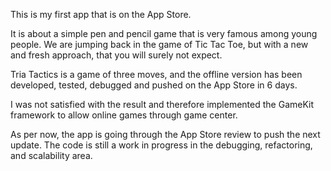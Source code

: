 This is my first app that is on the App Store. 

It is about a simple pen and pencil game that is very famous among young people. 
We are jumping back in the game of Tic Tac Toe, but with a new and fresh approach, that you will surely not expect.

Tria Tactics is a game of three moves, and the offline version has been developed, tested, debugged and pushed on the App Store in 6 days. 

I was not satisfied with the result and therefore implemented the GameKit framework to allow online games through game center.

As per now, the app is going through the App Store review to push the next update. The code is still a work in progress in the debugging, refactoring, and scalability area.
